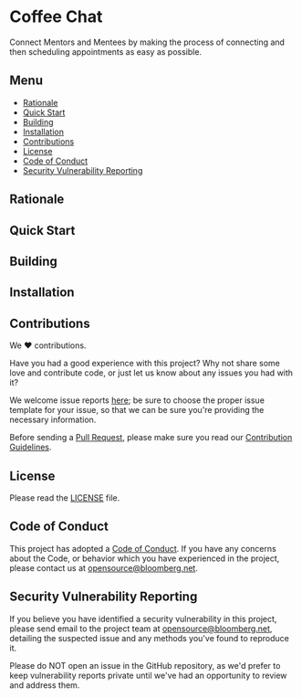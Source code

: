 # Coffee Chat  <!-- omit in toc -->

Connect Mentors and Mentees by making the process of connecting and then
scheduling appointments as easy as possible.

## Menu  <!-- omit in toc -->

- [Rationale](#rationale)
- [Quick Start](#quick-start)
- [Building](#building)
- [Installation](#installation)
- [Contributions](#contributions)
- [License](#license)
- [Code of Conduct](#code-of-conduct)
- [Security Vulnerability Reporting](#security-vulnerability-reporting)

## Rationale

## Quick Start

## Building

## Installation

## Contributions

We :heart: contributions.

Have you had a good experience with this project? Why not share some
love and contribute code, or just let us know about any issues you had
with it?

We welcome issue reports [here](../../issues); be sure to choose the
proper issue template for your issue, so that we can be sure you're
providing the necessary information.

Before sending a [Pull Request](../../pulls), please make sure you
read our [Contribution
Guidelines](https://github.com/bloomberg/.github/blob/master/CONTRIBUTING.md).

## License

Please read the [LICENSE](LICENSE) file.

## Code of Conduct

This project has adopted a [Code of
Conduct](https://github.com/bloomberg/.github/blob/master/CODE_OF_CONDUCT.md).
If you have any concerns about the Code, or behavior which you have
experienced in the project, please contact us at
opensource@bloomberg.net.

## Security Vulnerability Reporting

If you believe you have identified a security vulnerability in this
project, please send email to the project team at
opensource@bloomberg.net, detailing the suspected issue and any
methods you've found to reproduce it.

Please do NOT open an issue in the GitHub repository, as we'd prefer
to keep vulnerability reports private until we've had an opportunity
to review and address them.
